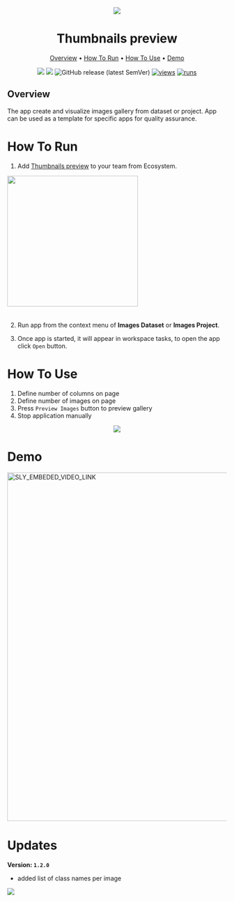 <div align="center" markdown>
<img src="https://i.imgur.com/CKrHFs4.png"/>


# Thumbnails preview

<p align="center">
  <a href="#Overview">Overview</a> •
  <a href="#How-To-Run">How To Run</a> •
  <a href="#How-To-Use">How To Use</a> •
  <a href="#Demo">Demo</a> 
</p>


[![](https://img.shields.io/badge/supervisely-ecosystem-brightgreen)](../../../../supervisely-ecosystem/thumbnails-preview)
[![](https://img.shields.io/badge/slack-chat-green.svg?logo=slack)](https://supervisely.com/slack)
![GitHub release (latest SemVer)](https://img.shields.io/github/v/release/supervisely-ecosystem/thumbnails-preview)
[![views](https://app.supervisely.com/img/badges/views/supervisely-ecosystem/thumbnails-preview.png)](https://supervisely.com)
[![runs](https://app.supervisely.com/img/badges/runs/supervisely-ecosystem/thumbnails-preview.png)](https://supervisely.com)

</div>

## Overview

The app create and visualize images gallery from dataset or project. App can be used as a template for specific apps for quality assurance.

# How To Run 

1. Add [Thumbnails preview](../../../../supervisely-ecosystem/thumbnails-preview) to your team from Ecosystem.

<img data-key="sly-module-link" data-module-slug="supervisely-ecosystem/crop-objects-on-image" src="https://i.imgur.com/sZKsyQi.png" width="300px" style='padding-bottom: 20px'/>  

2. Run app from the context menu of **Images Dataset** or **Images Project**.

3. Once app is started, it will appear in workspace tasks, to open the app click `Open` button.



# How To Use

1. Define number of columns on page
2. Define number of images on page
3. Press `Preview Images` button to preview gallery
4. Stop application manually

<div align="center" markdown>
<img src="https://i.imgur.com/crQ2uT2.png"/>
</div>


# Demo

<a data-key="sly-embeded-video-link" href="https://youtu.be/GncYtR7XQPs" data-video-code="GncYtR7XQPs"> <img src="https://i.imgur.com/zzkzcKA.png" alt="SLY_EMBEDED_VIDEO_LINK"  width="800"> </a>  

# Updates

**Version: `1.2.0`**

- added list of class names per image

<img src="https://user-images.githubusercontent.com/48913536/194755760-e3820288-5218-4d05-98e7-d03bed63c173.png"/>
